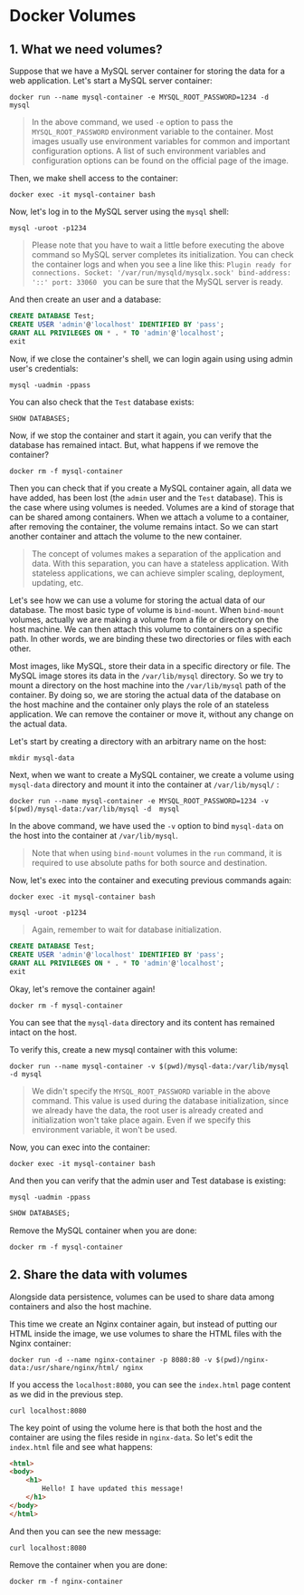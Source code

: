 # Docker Volumes

## 1. What we need volumes?
Suppose that we have a MySQL server container for storing the data for a web application. 
Let's start a MySQL server container:
```
docker run --name mysql-container -e MYSQL_ROOT_PASSWORD=1234 -d  mysql
```
> In the above command, we used `-e` option to pass the `MYSQL_ROOT_PASSWORD` environment variable to the container. Most images usually use environment variables for common and important configuration options. A list of such environment variables and configuration options can be found on the official page of the image. 

Then, we make shell access to the container:
```
docker exec -it mysql-container bash
```
Now, let's log in to the MySQL server using the `mysql` shell:
```
mysql -uroot -p1234
```
> Please note that you have to wait a little before executing the above command so MySQL server completes its initialization. You can check the container logs and when you see a line like this: `Plugin ready for connections. Socket: '/var/run/mysqld/mysqlx.sock' bind-address: '::' port: 33060
` you can be sure that the MySQL server is ready.

And then create an user and a database:
```sql
CREATE DATABASE Test;
CREATE USER 'admin'@'localhost' IDENTIFIED BY 'pass';
GRANT ALL PRIVILEGES ON * . * TO 'admin'@'localhost';
exit
```
Now, if we close the container's shell, we can login again using using admin user's credentials:
```
mysql -uadmin -ppass
```
You can also check that the `Test` database exists:
```sql
SHOW DATABASES;
```
Now, if we stop the container and start it again, you can verify that the database has remained intact. But, what happens if we remove the container?
```
docker rm -f mysql-container
```
Then you can check that if you create a MySQL container again, all data we have added, has been lost (the `admin` user and the `Test` database). This is the case where using volumes is needed. Volumes are a kind of storage that can be shared among containers. When we attach a volume to a container, after removing the container, the volume remains intact. So we can start another container and attach the volume to the new container.
> The concept of volumes makes a separation of the application and data. With this separation, you can have a stateless application. With stateless applications, we can achieve simpler scaling, deployment, updating, etc.

Let's see how we can use a volume for storing the actual data of our database.
The most basic type of volume is `bind-mount`. When `bind-mount` volumes, actually we are making a volume from a file or directory on the host machine. We can then attach this volume to containers on a specific path. In other words, we are binding these two directories or files with each other.

Most images, like MySQL, store their data in a specific directory or file. The MySQL image stores its data in the `/var/lib/mysql` directory. So we try to mount a directory on the host machine into the `/var/lib/mysql` path of the container. By doing so, we are storing the actual data of the database on the host machine and the container only plays the role of an stateless application. We can remove the container or move it, without any change on the actual data.

Let's start by creating a directory with an arbitrary name on the host:
```
mkdir mysql-data
```
Next, when we want to create a MySQL container, we create a volume using `mysql-data` directory and mount it into the container at `/var/lib/mysql/` :
```
docker run --name mysql-container -e MYSQL_ROOT_PASSWORD=1234 -v $(pwd)/mysql-data:/var/lib/mysql -d  mysql
```
In the above command, we have used the `-v` option to bind `mysql-data` on the host into the container at `/var/lib/mysql`.
> Note that when using `bind-mount` volumes in the `run` command, it is required to use absolute paths for both source and destination. 

Now, let's exec into the container and executing previous commands again:
```
docker exec -it mysql-container bash
```

```
mysql -uroot -p1234
```
> Again, remember to wait for database initialization.

```sql
CREATE DATABASE Test;
CREATE USER 'admin'@'localhost' IDENTIFIED BY 'pass';
GRANT ALL PRIVILEGES ON * . * TO 'admin'@'localhost';
exit
```
Okay, let's remove the container again!
```
docker rm -f mysql-container
```
You can see that the `mysql-data` directory and its content has remained intact on the host.

To verify this, create a new mysql container with this volume:
```
docker run --name mysql-container -v $(pwd)/mysql-data:/var/lib/mysql -d mysql
```
> We didn't specify the `MYSQL_ROOT_PASSWORD` variable in the above command. This value is used during the database initialization, since we already have the data, the root user is already created and initialization won't take place again. 
Even if we specify this environment variable, it won't be used.


Now, you can exec into the container:
```
docker exec -it mysql-container bash
```
And then you can verify that the admin user and Test database is existing:
```
mysql -uadmin -ppass
```
```sql
SHOW DATABASES;
```
Remove the MySQL container when you are done:
```
docker rm -f mysql-container
```

## 2. Share the data with volumes
Alongside data persistence, volumes can be used to share data among containers and also the host machine.

This time we create an Nginx container again, but instead of putting our HTML inside the image, we use volumes to share the HTML files with the Nginx container:
```
docker run -d --name nginx-container -p 8080:80 -v $(pwd)/nginx-data:/usr/share/nginx/html/ nginx
```

If you access the `localhost:8080`, you can see the `index.html` page content as we did in the previous step. 
```
curl localhost:8080
```
The key point of using the volume here is that both the host and the container are using the files reside in `nginx-data`. So let's edit the `index.html` file and see what happens:
```html
<html>
<body>
    <h1>
        Hello! I have updated this message!
    </h1>
</body>
</html>
```
And then you can see the new message:
```
curl localhost:8080
```
Remove the container when you are done:
```
docker rm -f nginx-container
```


